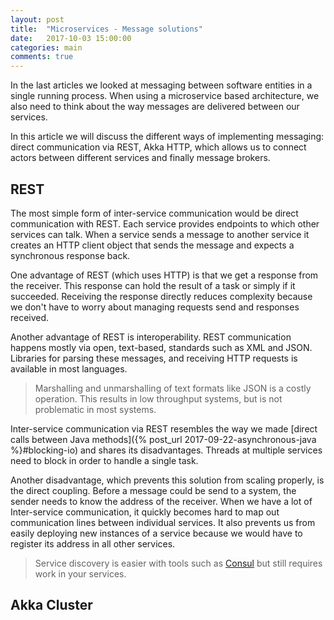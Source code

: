 ```yaml
---
layout: post
title:  "Microservices - Message solutions"
date:   2017-10-03 15:00:00
categories: main
comments: true
---
```


In the last articles we looked at messaging between software entities in a single running process.
When using a microservice based architecture, we also need to think about the way messages are
delivered between our services. 

In this article we will discuss the different ways of implementing messaging: direct communication via REST, 
Akka HTTP, which allows us to connect actors between different services and finally message brokers.

## REST
The most simple form of inter-service communication would be direct communication with REST.
Each service provides endpoints to which other services can talk. When a service sends a message to 
another service it creates an HTTP client object that sends the message and expects a synchronous response back.

One advantage of REST (which uses HTTP) is that we get a response from the receiver. This response
can hold the result of a task or simply if it succeeded. Receiving the response directly reduces complexity 
because we don't have to worry about managing requests send and responses received. 

Another advantage of REST is interoperability. REST communication happens mostly via
open, text-based, standards such as XML and JSON. Libraries for parsing these messages, and receiving HTTP requests
is available in most languages. 

> Marshalling and unmarshalling of text formats like JSON is a costly
> operation. This results in low throughput systems, but is not problematic
> in most systems. 

Inter-service communication via REST resembles the way we made 
[direct calls  between Java methods]({% post_url 2017-09-22-asynchronous-java %}#blocking-io) and shares its disadvantages.
Threads at multiple services need to block in order to handle a single task.

Another disadvantage, which prevents this solution from scaling properly, is the direct coupling. Before
a message could be send to a system, the sender needs to know the address of the receiver. When we have a lot
of Inter-service communication, it quickly becomes hard to map out communication lines between individual services.
It also prevents us from easily deploying new instances of a service because we would have to
register its address in all other services. 

> Service discovery is easier with tools such as [Consul](https://www.consul.io/) but still requires work in your services.

## Akka Cluster

